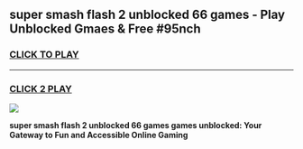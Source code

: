 
## super smash flash 2 unblocked 66 games - Play Unblocked Gmaes & Free #95nch
<h3>
<a href="https://news.freeplayer.one?title=super_smash_flash_2_unblocked_66_games&ref=03M">CLICK TO PLAY</a></h3>
<hr>

<h3>
<a href="https://news.freeplayer.one?title=super_smash_flash_2_unblocked_66_games&ref=03M">CLICK 2 PLAY</a>
  
</h3>

<a href="https://news.freeplayer.one?title=super_smash_flash_2_unblocked_66_games&ref=03M"><img src="https://clearcache.store/games.png"></a>


**super smash flash 2 unblocked 66 games games unblocked: Your Gateway to Fun and Accessible Online Gaming**
